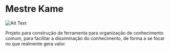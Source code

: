 
# Mestre Kame
![Alt Text](https://i.pinimg.com/originals/a3/35/9c/a3359c612dd9860d4d376ef77e6d424f.gif)

Projeto para construção de ferramenta para organização de conhecimento comum, para facilitar a dissiminação do conhecimento, de forma a se focar no que realmente gera valor.



